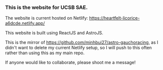 ### This is the website for UCSB SAE.

The website is current hosted on Netlify: https://heartfelt-licorice-a6dcde.netlify.app/

This website is built using ReactJS and AstroJS.

This is the mirror of https://github.com/minhbui27/astro-gauchoracing, as I didn't want to delete my current Netlify setup, so I will push to this often rather than using this as my main repo.

If anyone would like to collaborate, please shoot me a message!
